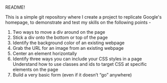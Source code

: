 README!

This is a simple git repository where I create a project to replicate Google's homepage, to demonstrate and test my skills on the following points - 

1) Two ways to move a div around on the page
2) Stick a div onto the bottom or top of the page
3) Identify the background color of an existing webpage
4) Grab the URL for an image from an existing webpage
5) Center an element horizontally
6) Identify three ways you can include your CSS styles in a page
Understand how to use classes and ids to target CSS at specific elements on the page
7) Build a very basic form (even if it doesn’t “go” anywhere)
